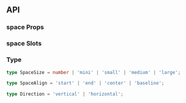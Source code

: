 ## API

### space Props

<field-table :data="spaceProps"/>

### space Slots

<field-table :data="spaceSlots" type="slots" />

### Type

```typescript
type SpaceSize = number | 'mini' | 'small' | 'medium' | 'large';

type SpaceAlign = 'start' | 'end' | 'center' | 'baseline';

type Direction = 'vertical' | 'horizontal';
```

<script setup>
import { ref } from 'vue';

const spaceProps = ref([
  {
    name: 'align',
    desc: '对齐方式',
    type: 'SpaceAlign',
    value: '-',
  },
  {
    name: 'direction',
    desc: '间距方向',
    type: 'Direction',
    value: "'horizontal'",
  },
  {
    name: 'size',
    desc: '间距大小，支持分别制定横向和竖向的间距',
    type: 'SpaceSize | [SpaceSize, SpaceSize]',
    value: "'small'",
  },
  {
    name: 'wrap',
    desc: '环绕类型的间距，用于折行的场景。',
    type: 'boolean',
    value: 'false',
  },
  {
    name: 'fill',
    desc: '充满整行',
    type: 'boolean',
    value: 'false',
  },
]);

const spaceSlots = ref([
  {
    name: 'default',
    desc: '内容',
    type: '-',
    value: '-',
  },
  {
    name: 'split',
    desc: '设置分隔符',
    type: '-',
    value: '-',
  },
]);
</script>
